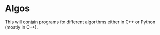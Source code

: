 # Algos
This will contain programs for different algorithms either in C++ or Python (mostly in C++).
